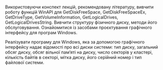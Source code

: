 Використовуючи конспект лекцій, рекомендовану літературу, вивчити роботу функцій WinAPI для GetDiskFreeSpace, GetDiskFreeSpaceEx, GetDriveType, GetVolumeInformation, GetLogicalDrives, GetLogicalDrivesString. Вивчити структуру фізичного диску, методи його обслуговування. Ознайомитися із засобами проєктування графічного інтерфейсу для програм Windows.

Реалізувати програму для Windows, яка за допомогою графічного інтерфейсу надає відомості про всі диски системи: тип диску, загальний обсяг диску, обсяг вільної пам’яті на диску, число секторів у кластері, кількість байтів в секторі, мітка диску, його серійний номер і тип файлової системи.

